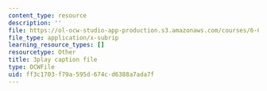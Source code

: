 ```yaml
---
content_type: resource
description: ''
file: https://ol-ocw-studio-app-production.s3.amazonaws.com/courses/6-0001-introduction-to-computer-science-and-programming-in-python-fall-2016/ff3c1703f79a595d674cd6388a7ada7f_jjbWNcIjmzc.srt
file_type: application/x-subrip
learning_resource_types: []
resourcetype: Other
title: 3play caption file
type: OCWFile
uid: ff3c1703-f79a-595d-674c-d6388a7ada7f
---
```


